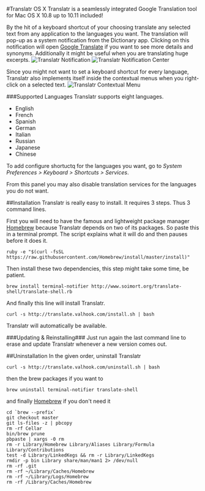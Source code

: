 #Translatr OS X
Translatr is a seamlessly integrated Google Translation tool for Mac OS X 10.8 up to 10.11 included!

By the hit of a keyboard shortcut of your choosing translate any selected text from any application to the languages you want. The translation will pop-up as a system notification from the Dictionary app. Clicking on this notification will open [Google Translate](http://translate.google.com) if you want to see more details and synonyms. Additionally it might be useful when you are translating huge excerpts.
![Translatr Notification](http://s13.postimg.org/gmchih14n/translatr_notification.png)
![Translatr Notification Center](http://s24.postimg.org/e9lgqn66t/translatr_nc.png)

Since you might not want to set a keyboard shortcut for every language, Translatr also implements itself inside the contextual menus when you right-click on a selected text.
![Translatr Contextual Menu](http://s30.postimg.org/kha860nzl/translatr_menu.png)

###Supported Languages
Translatr supports eight languages.
  - English
  - French
  - Spanish
  - German
  - Italian
  - Russian
  - Japanese
  - Chinese

To add configure shortuctq for the languages you want, go to *System Preferences > Keyboard > Shortcuts > Services*.

From this panel you may also disable translation services for the languages you do not want.

##Installation
Translatr is really easy to install. It requires 3 steps. Thus 3 command lines.

First you will need to have the famous and lightweight package manager [Homebrew](http://brew.sh/) because Translatr depends on two of its packages. So paste this in a terminal prompt. The script explains what it will do and then pauses before it does it.
```
ruby -e "$(curl -fsSL https://raw.githubusercontent.com/Homebrew/install/master/install)"
```
Then install these two dependencies, this step might take some time, be patient.
```
brew install terminal-notifier http://www.soimort.org/translate-shell/translate-shell.rb
```
And finally this line will install Translatr.
```
curl -s http://translate.valhook.com/install.sh | bash
```
Translatr will automatically be available.

###Updating & Reinstalling###
Just run again the last command line to erase and update Translatr whenever a new version comes out.

##Uninstallation
In the given order, uninstall Translatr
```
curl -s http://translate.valhook.com/uninstall.sh | bash
```
then the brew packages if you want to
```
brew uninstall terminal-notifier translate-shell
```
and finally [Homebrew](http://brew.sh/) if you don't need it
```
cd `brew --prefix`
git checkout master
git ls-files -z | pbcopy
rm -rf Cellar
bin/brew prune
pbpaste | xargs -0 rm
rm -r Library/Homebrew Library/Aliases Library/Formula Library/Contributions 
test -d Library/LinkedKegs && rm -r Library/LinkedKegs
rmdir -p bin Library share/man/man1 2> /dev/null
rm -rf .git
rm -rf ~/Library/Caches/Homebrew
rm -rf ~/Library/Logs/Homebrew
rm -rf /Library/Caches/Homebrew
```
